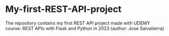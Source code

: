 # My-first-REST-API-project
The repository contains my first REST API project made with UDEMY course: REST APIs with Flask and Python in 2023 (author: Jose Salvatierra) 
